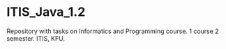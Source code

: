 # ITIS_Java_1.2

Repository with tasks on Informatics and Programming course. 1 course 2 semester. ITIS, KFU.
